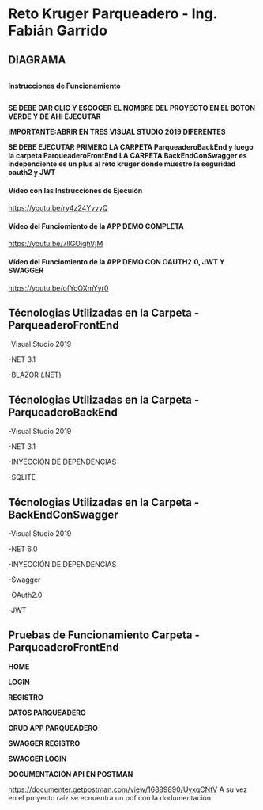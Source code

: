 # Reto Kruger Parqueadero - Ing. Fabián Garrido



## DIAGRAMA
<img src="/ImagenesReadme/diagram.png" alt=""/>


**Instrucciones de Funcionamiento**


<img src="/ImagenesReadme/Verde.png" alt=""/>

**SE DEBE DAR CLIC Y ESCOGER EL NOMBRE DEL PROYECTO EN EL BOTON VERDE Y DE AHÍ EJECUTAR**



**IMPORTANTE:ABRIR EN TRES VISUAL STUDIO 2019 DIFERENTES**



**SE DEBE EJECUTAR PRIMERO LA CARPETA ParqueaderoBackEnd  y luego la carpeta ParqueaderoFrontEnd**
**LA CARPETA BackEndConSwagger es independiente es un plus al reto kruger donde muestro la seguridad oauth2 y JWT**


#### Vídeo con las Instrucciones de Ejecuión
https://youtu.be/ry4z24YvvyQ

#### Vídeo del Funciomiento de la APP DEMO COMPLETA
https://youtu.be/7llGOighVjM

#### Vídeo del Funciomiento de la APP DEMO CON OAUTH2.0, JWT Y SWAGGER
https://youtu.be/ofYcOXmYyr0



## Técnologias Utilizadas en la Carpeta - ParqueaderoFrontEnd

-Visual Studio 2019


-NET 3.1


-BLAZOR (.NET)


## Técnologias Utilizadas en la Carpeta - ParqueaderoBackEnd

-Visual Studio 2019


-NET 3.1


-INYECCIÓN DE DEPENDENCIAS


-SQLITE

## Técnologias Utilizadas en la Carpeta - BackEndConSwagger

-Visual Studio 2019


-NET 6.0


-INYECCIÓN DE DEPENDENCIAS


-Swagger


-OAuth2.0


-JWT

## Pruebas de Funcionamiento Carpeta - ParqueaderoFrontEnd
**__HOME__**
<img src="/ImagenesReadme/home.PNG" alt=""/>


**__LOGIN__**
<img src="/ImagenesReadme/Login.png" alt=""/>


**__REGISTRO__**
<img src="/ImagenesReadme/Registro.png" alt=""/>


**__DATOS PARQUEADERO__**
<img src="/ImagenesReadme/DatosParqueadero.png" alt=""/>


**CRUD APP PARQUEADERO**
<img src="/ImagenesReadme/CRUD.png" alt=""/>



**__SWAGGER REGISTRO__**
<img src="/ImagenesReadme/RegisterSwagger.png" alt=""/>
<img src="/ImagenesReadme/RegsiterSwggerJWT.png" alt=""/>


**__SWAGGER LOGIN__**
<img src="/ImagenesReadme/LoginSwggerJWT.png" alt=""/>
<img src="/ImagenesReadme/LoginSwggerJWTEncript.png" alt=""/>


**__DOCUMENTACIÓN API EN POSTMAN__**


https://documenter.getpostman.com/view/16889890/UyxqCNtV
A su vez en el proyecto raíz se ecnuentra un pdf con la dodumentación










